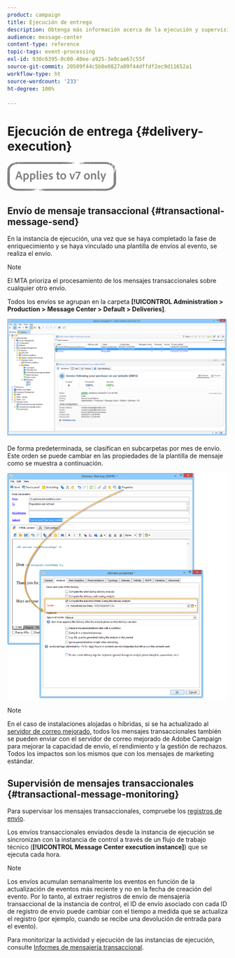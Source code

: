 ```yaml
---
product: campaign
title: Ejecución de entrega
description: Obtenga más información acerca de la ejecución y supervisión de la entrega de mensajes transaccionales.
audience: message-center
content-type: reference
topic-tags: event-processing
exl-id: 930c6395-0c00-40ee-a925-3e0cae67c55f
source-git-commit: 20509f44c5b8e0827a09f44dffdf2ec9d11652a1
workflow-type: ht
source-wordcount: '233'
ht-degree: 100%

---
```


# Ejecución de entrega {#delivery-execution}

![](../../assets/v7-only.svg)

## Envío de mensaje transaccional {#transactional-message-send}

En la instancia de ejecución, una vez que se haya completado la fase de enriquecimiento y se haya vinculado una plantilla de envíos al evento, se realiza el envío.

>[!NOTE]
>
>El MTA prioriza el procesamiento de los mensajes transaccionales sobre cualquier otro envío.

Todos los envíos se agrupan en la carpeta **[!UICONTROL Administration > Production > Message Center > Default > Deliveries]**.

![](assets/messagecenter_deliveries_execinstances_001.png)

De forma predeterminada, se clasifican en subcarpetas por mes de envío. Este orden se puede cambiar en las propiedades de la plantilla de mensaje como se muestra a continuación.

![](assets/messagecenter_deliveries_properties_001.png)

>[!NOTE]
>
>En el caso de instalaciones alojadas o híbridas, si se ha actualizado al [servidor de correo mejorado](../../delivery/using/sending-with-enhanced-mta.md), todos los mensajes transaccionales también se pueden enviar con el servidor de correo mejorado de Adobe Campaign para mejorar la capacidad de envío, el rendimiento y la gestión de rechazos. Todos los impactos son los mismos que con los mensajes de marketing estándar.

## Supervisión de mensajes transaccionales {#transactional-message-monitoring}

Para supervisar los mensajes transaccionales, compruebe los [registros de envío](../../delivery/using/delivery-dashboard.md#delivery-logs-and-history).

Los envíos transaccionales enviados desde la instancia de ejecución se sincronizan con la instancia de control a través de un flujo de trabajo técnico (**[!UICONTROL Message Center execution instance]**) que se ejecuta cada hora.

>[!NOTE]
>
>Los envíos acumulan semanalmente los eventos en función de la actualización de eventos más reciente y no en la fecha de creación del evento. Por lo tanto, al extraer registros de envío de mensajería transaccional de la instancia de control, el ID de envío asociado con cada ID de registro de envío puede cambiar con el tiempo a medida que se actualiza el registro (por ejemplo, cuando se recibe una devolución de entrada para el evento).

<!--The transactional deliveries sent from the execution instance are synchronized back to the control instance as follows.

Let's take a [delivery template](../../message-center/using/introduction.md) labelled *Template_1*.

1. An event corresponding to *Template_1* is received on the execution instance.
1. The **Processing real time events** (rtEventsProcessing) workflow processes the event and searches for an existing delivery for the current month.

    >[!NOTE]
    >
    >If not found, a new delivery is created and the event is assigned to the new delivery.

1. The transactional email is sent and the delivery status changes to **[!UICONTROL Sent]**.
1. The **Message Center execution instance** (mcSync_mcExec) workflow retrieves the delivery logs from the execution instance and updates the delivery logs on the control instance.
1. The control instance searches for an existing delivery for week 40 (2020-09-28_Template_1).

    >[!NOTE]
    >
    >If not found, a new delivery is created.

1. The week after, an inbound bounce is received for the event.
1. The status of the event changes to **[!UICONTROL Delivery failed]**.
1. The **Message Center execution instance** (mcSync_mcExec) workflow retrieves the delivery logs from the execution instance and searches for a delivery for week 41 (2020-10-05_Template_1) to update the delivery logs. The delivery logs are then linked to a new delivery for the current week.

To summarize, the deliveries weekly accumulate the events based on the latest event update, and not on the event creation date.

Therefore, when extracting transactional messaging delivery logs from the control instance, the delivery ID associated with each delivery log ID changes every week.-->

Para monitorizar la actividad y ejecución de las instancias de ejecución, consulte [Informes de mensajería transaccional](../../message-center/using/about-transactional-messaging-reports.md).
